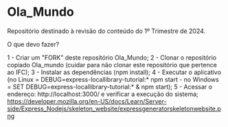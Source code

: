 # Ola_Mundo
Repositório destinado à revisão do conteúdo do 1º Trimestre de 2024.

O que devo fazer?

1 - Criar um "FORK" deste repositório Ola_Mundo;
2 - Clonar o repositório copiado Ola_mundo (cuidar para não clonar este repositório que pertence ao IFC);
3 - Instalar as dependências (npm install);
4 - Executar o aplicativo (no Linux = DEBUG=express-locallibrary-tutorial:* npm start - no Windows = SET DEBUG=express-locallibrary-tutorial:* & npm start);
5 - Acessar o endereço: http://localhost:3000/ e verificar a execução do sistema;
https://developer.mozilla.org/en-US/docs/Learn/Server-side/Express_Nodejs/skeleton_website/expressgeneratorskeletonwebsite.png
